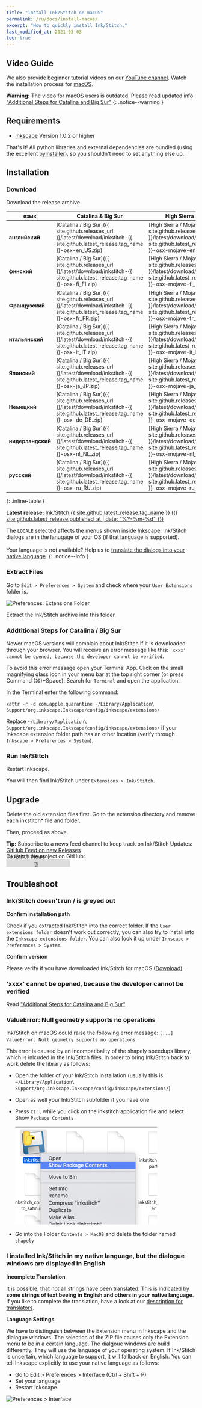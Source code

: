 ```yaml
---
title: "Install Ink/Stitch on macOS"
permalink: /ru/docs/install-macos/
excerpt: "How to quickly install Ink/Stitch."
last_modified_at: 2021-05-03
toc: true
---
```

## Video Guide

We also provide beginner tutorial videos on our <i class="fab fa-youtube"></i> [YouTube channel](https://www.youtube.com/channel/UCJCDCFuT_xQoI55e10HRiRw). Watch the installation process for <i class="fab fa-apple"></i> [macOS](https://www.youtube.com/watch?v=gmOVLNh9cu8&list=PLvlbfDmZyXG1ORmeqHdp4aP7J71e7icJP&index=3).

**Warning:** The video for macOS users is outdated. Please read updated info ["Additional Steps for Catalina and Big Sur"](#addtitional-steps-for-catalina--big-sur)
{: .notice--warning }

## Requirements

* [Inkscape](https://inkscape.org/release/) Version 1.0.2 or higher

That's it!  All python libraries and external dependencies are bundled (using the excellent [pyinstaller](http://www.pyinstaller.org)), so you shouldn't need to set anything else up.

## Installation

### Download
Download the release archive.

язык| Catalina & Big Sur | High Sierra & Mojave | Sierra & El Capitan
---|---|---|---
**английский** | <i class="fa fa-download " ></i> [Catalina / Big Sur]({{ site.github.releases_url }}/latest/download/inkstitch-{{ site.github.latest_release.tag_name }}-osx-en_US.zip) | <i class="fa fa-download " ></i> [High Sierra / Mojave]({{ site.github.releases_url }}/latest/download/inkstitch-{{ site.github.latest_release.tag_name }}-osx-mojave-en_US.tar.gz)|<i class="fa fa-download " ></i> [Sierra / El Capitan]({{ site.github.releases_url }}/latest/download/inkstitch-{{ site.github.latest_release.tag_name }}-osx-sierra-en_US.tar.gz)|
**финский** | <i class="fa fa-download " ></i> [Catalina / Big Sur]({{ site.github.releases_url }}/latest/download/inkstitch-{{ site.github.latest_release.tag_name }}-osx-fi_FI.zip) | <i class="fa fa-download " ></i> [High Sierra / Mojave]({{ site.github.releases_url }}/latest/download/inkstitch-{{ site.github.latest_release.tag_name }}-osx-mojave-fi_FI.tar.gz)|<i class="fa fa-download " ></i> [Sierra / El Capitan]({{ site.github.releases_url }}/latest/download/inkstitch-{{ site.github.latest_release.tag_name }}-osx-sierra-fi_FI.tar.gz)|
**Французский** | <i class="fa fa-download " ></i> [Catalina / Big Sur]({{ site.github.releases_url }}/latest/download/inkstitch-{{ site.github.latest_release.tag_name }}-osx-fr_FR.zip) | <i class="fa fa-download " ></i> [High Sierra / Mojave]({{ site.github.releases_url }}/latest/download/inkstitch-{{ site.github.latest_release.tag_name }}-osx-mojave-fr_FR.tar.gz)|<i class="fa fa-download " ></i> [Sierra / El Capitan]({{ site.github.releases_url }}/latest/download/inkstitch-{{ site.github.latest_release.tag_name }}-osx-sierra-fr_FR.tar.gz)|
**итальянский** | <i class="fa fa-download " ></i> [Catalina / Big Sur]({{ site.github.releases_url }}/latest/download/inkstitch-{{ site.github.latest_release.tag_name }}-osx-it_IT.zip) | <i class="fa fa-download " ></i> [High Sierra / Mojave]({{ site.github.releases_url }}/latest/download/inkstitch-{{ site.github.latest_release.tag_name }}-osx-mojave-it_IT.tar.gz)|<i class="fa fa-download " ></i> [Sierra / El Capitan]({{ site.github.releases_url }}/latest/download/inkstitch-{{ site.github.latest_release.tag_name }}-osx-sierra-it_IT.tar.gz)|
**Японский** | <i class="fa fa-download " ></i> [Catalina / Big Sur]({{ site.github.releases_url }}/latest/download/inkstitch-{{ site.github.latest_release.tag_name }}-osx-ja_JP.zip) | <i class="fa fa-download " ></i> [High Sierra / Mojave]({{ site.github.releases_url }}/latest/download/inkstitch-{{ site.github.latest_release.tag_name }}-osx-mojave-ja_JP.tar.gz)|<i class="fa fa-download " ></i> [Sierra / El Capitan]({{ site.github.releases_url }}/latest/download/inkstitch-{{ site.github.latest_release.tag_name }}-osx-sierra-ja_JP.tar.gz)|
**Немецкий** | <i class="fa fa-download " ></i> [Catalina / Big Sur]({{ site.github.releases_url }}/latest/download/inkstitch-{{ site.github.latest_release.tag_name }}-osx-de_DE.zip) | <i class="fa fa-download " ></i> [High Sierra / Mojave]({{ site.github.releases_url }}/latest/download/inkstitch-{{ site.github.latest_release.tag_name }}-osx-mojave-de_DE.tar.gz)|<i class="fa fa-download " ></i> [Sierra / El Capitan]({{ site.github.releases_url }}/latest/download/inkstitch-{{ site.github.latest_release.tag_name }}-osx-sierra-de_DE.tar.gz)|
**нидерландский** | <i class="fa fa-download " ></i> [Catalina / Big Sur]({{ site.github.releases_url }}/latest/download/inkstitch-{{ site.github.latest_release.tag_name }}-osx-nl_NL.zip) | <i class="fa fa-download " ></i> [High Sierra / Mojave]({{ site.github.releases_url }}/latest/download/inkstitch-{{ site.github.latest_release.tag_name }}-osx-mojave-nl_NL.tar.gz)|<i class="fa fa-download " ></i> [Sierra / El Capitan]({{ site.github.releases_url }}/latest/download/inkstitch-{{ site.github.latest_release.tag_name }}-osx-sierra-nl_NL.tar.gz)|
**русский** | <i class="fa fa-download " ></i> [Catalina / Big Sur]({{ site.github.releases_url }}/latest/download/inkstitch-{{ site.github.latest_release.tag_name }}-osx-ru_RU.zip) | <i class="fa fa-download " ></i> [High Sierra / Mojave]({{ site.github.releases_url }}/latest/download/inkstitch-{{ site.github.latest_release.tag_name }}-osx-mojave-ru_RU.tar.gz)|<i class="fa fa-download " ></i> [Sierra / El Capitan]({{ site.github.releases_url }}/latest/download/inkstitch-{{ site.github.latest_release.tag_name }}-osx-sierra-ru_RU.tar.gz)|
{: .inline-table }

**Latest release:** [Ink/Stitch {{ site.github.latest_release.tag_name }} ({{ site.github.latest_release.published_at | date: "%Y-%m-%d"  }})](https://github.com/inkstitch/inkstitch/releases/latest)

The `LOCALE` selected affects the menus shown inside Inkscape. Ink/Stitch dialogs are in the lanugage of your OS (if that language is supported).<br><br>Your language is not available? Help us to [translate the dialogs into your native language](/developers/localize/).
{: .notice--info }

### Extract Files

Go to `Edit > Preferences > System` and check where your `User Extensions` folder is.

![Preferences: Extensions Folder](/assets/images/docs/en/extensions-folder-location-macos.jpg)
  
Extract the Ink/Stitch archive into this folder.

### Addtitional Steps for Catalina / Big Sur

Newer macOS versions will complain about Ink/Stitch if it is downloaded through your browser. You will receive an error message like this: `'xxxx' cannot be opened, because the developer cannot be verified`.

To avoid this error message open your Terminal App. Click on the small magnifying glass icon in your menu bar at the top right corner (or press <key>Command (⌘)</key>+<key>Space</key>). Search for `Terminal` and open the application.

In the Terminal enter the following command:

```
xattr -r -d com.apple.quarantine ~/Library/Application\ Support/org.inkscape.Inkscape/config/inkscape/extensions/
```

Replace `~/Library/Application\ Support/org.inkscape.Inkscape/config/inkscape/extensions/` if your Inkscape extension folder path has an other location (verify through `Inkscape > Preferences > System`).

### Run Ink/Stitch

Restart Inkscape.

You will then find Ink/Stitch under `Extensions > Ink/Stitch`.

## Upgrade

Delete the old extension files first. Go to the extension directory and remove each inkstitch* file and folder.

Then, proceed as above.

**Tip:** Subscribe to a news feed channel to keep track on Ink/Stitch Updates:<br />
 <i class="fas fa-fw fa-rss-square" aria-hidden="true" style="color: #ffb400;"></i> [GitHub Feed on new Releases](https://github.com/inkstitch/inkstitch/releases.atom)<br>
 <i class="fas fa-fw fa-rss-square" aria-hidden="true" style="color: #ffb400;"></i> [Ink/Stitch News](/feed.xml)<br />
{: .notice--info }

<p class="notice--info" style="margin-top: -3.5em !important;">Or watch the project on GitHub:<br /><iframe style="display: inline-block;" src="https://ghbtns.com/github-btn.html?user=inkstitch&repo=inkstitch&type=watch&count=true&v=2" frameborder="0" scrolling="0" width="170px" height="20px"></iframe></p>

## Troubleshoot

### Ink/Stitch doesn't run / is greyed out

**Confirm installation path**

Check if you extracted Ink/Stitch into the correct folder. If the `User extensions folder` doesn't work out correctly, you can also try to install into the `Inkscape extensions folder`.
You can also look it up under `Inkscape > Preferences > System`.

**Confirm version**

Please verify if you have downloaded Ink/Stitch for macOS ([Download](#download)).

### 'xxxx' cannot be opened, because the developer cannot be verified

Read ["Additional Steps for Catalina and Big Sur"](#addtitional-steps-for-catalina--big-sur).

### ValueError: Null geometry supports no operations

Ink/Stitch on macOS could raise the following error message:  `[...] ValueError: Null geometry supports no operations`.

This error is caused by an incompatibality of the shapely speedups library, which is inlcuded in the Ink/Stitch files.
In order to bring Ink/Stitch back to work delete the library as follows:

* Open the folder of your Ink/Stitch installation (usually this is: `~/Library/Application\ Support/org.inkscape.Inkscape/config/inkscape/extensions/`)
* Open as well your Ink/Stitch subfolder if you have one
* Press `Ctrl` while you click on the inkstitch application file and select Show `Package Contents` 

  ![Show Package Contents](/assets/images/docs/en/macOS-nogeometry.png)

* Go into the Folder `Contents > MacOS` and delete the folder named `shapely`

### I installed Ink/Stitch in my native language, but the dialogue windows are displayed in English

**Incomplete Translation**

It is possible, that not all strings have been translated. This is indicated by **some strings of text beeing in English and others in your native language**.
If you like to complete the translation, have a look at our [description for translators](/developers/localize/).

**Language Settings**

We have to distinguish between the Extension menu in Inkscape and the dialogue windows.
The selection of the ZIP file causes only the Extension menu to be in a certain language.
The dialgoue windows are build differently. They will use the language of your operating system.
If Ink/Stitch is uncertain, which language to support, it will fallback on English.
You can tell Inkscape explicitly to use your native language as follows:
  * Go to Edit > Preferences > Interface (Ctrl + Shift + P)
  * Set your language
  * Restart Inkscape

![Preferences > Interface](/assets/images/docs/en/preferences_language.png)
